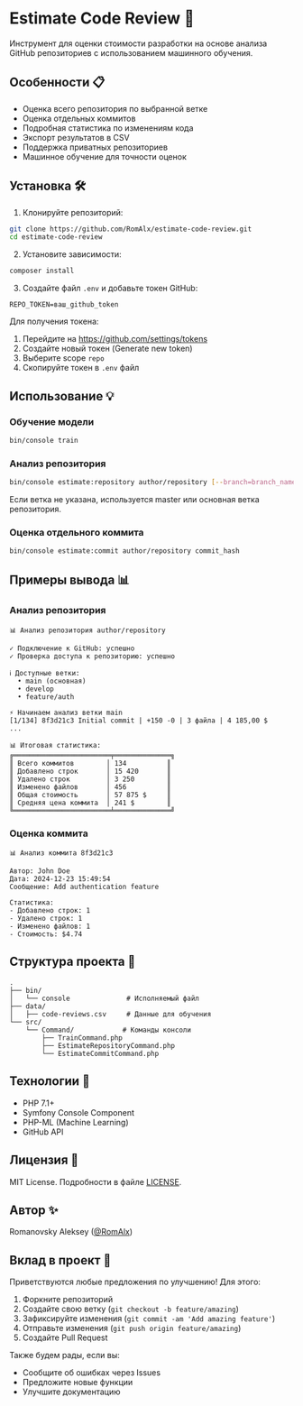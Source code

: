 # Estimate Code Review 🚀

Инструмент для оценки стоимости разработки на основе анализа GitHub репозиториев с использованием машинного обучения.

## Особенности 📋

- Оценка всего репозитория по выбранной ветке
- Оценка отдельных коммитов
- Подробная статистика по изменениям кода
- Экспорт результатов в CSV
- Поддержка приватных репозиториев
- Машинное обучение для точности оценок

## Установка 🛠

1. Клонируйте репозиторий:
```bash
git clone https://github.com/RomAlx/estimate-code-review.git
cd estimate-code-review
```

2. Установите зависимости:
```bash
composer install
```

3. Создайте файл `.env` и добавьте токен GitHub:
```
REPO_TOKEN=ваш_github_token
```

Для получения токена:
1. Перейдите на https://github.com/settings/tokens
2. Создайте новый токен (Generate new token)
3. Выберите scope `repo`
4. Скопируйте токен в `.env` файл

## Использование 💡

### Обучение модели
```bash
bin/console train
```

### Анализ репозитория
```bash
bin/console estimate:repository author/repository [--branch=branch_name]
```
Если ветка не указана, используется master или основная ветка репозитория.

### Оценка отдельного коммита
```bash
bin/console estimate:commit author/repository commit_hash
```

## Примеры вывода 📊

### Анализ репозитория
```
📊 Анализ репозитория author/repository

✓ Подключение к GitHub: успешно
✓ Проверка доступа к репозиторию: успешно

ℹ️ Доступные ветки:
  • main (основная)
  • develop
  • feature/auth

⚡ Начинаем анализ ветки main
[1/134] 8f3d21c3 Initial commit | +150 -0 | 3 файла | 4 185,00 $
...

📊 Итоговая статистика:
╔════════════════════════╤══════════════╗
║ Всего коммитов        │ 134          ║
║ Добавлено строк       │ 15 420       ║
║ Удалено строк         │ 3 250        ║
║ Изменено файлов       │ 456          ║
║ Общая стоимость       │ 57 875 $     ║
║ Средняя цена коммита  │ 241 $        ║
╚════════════════════════╧══════════════╝
```

### Оценка коммита
```
📊 Анализ коммита 8f3d21c3

Автор: John Doe
Дата: 2024-12-23 15:49:54
Сообщение: Add authentication feature

Статистика:
- Добавлено строк: 1
- Удалено строк: 1
- Изменено файлов: 1
- Стоимость: $4.74
```

## Структура проекта 📁

```
.
├── bin/
│   └── console              # Исполняемый файл
├── data/
│   ├── code-reviews.csv     # Данные для обучения
└── src/
    └── Command/            # Команды консоли
        ├── TrainCommand.php
        ├── EstimateRepositoryCommand.php
        └── EstimateCommitCommand.php
```

## Технологии 🔧

- PHP 7.1+
- Symfony Console Component
- PHP-ML (Machine Learning)
- GitHub API

## Лицензия 📄

MIT License. Подробности в файле [LICENSE](LICENSE).

## Автор ✨

Romanovsky Aleksey ([@RomAlx](https://github.com/RomAlx))

## Вклад в проект 🤝

Приветствуются любые предложения по улучшению! Для этого:
1. Форкните репозиторий
2. Создайте свою ветку (`git checkout -b feature/amazing`)
3. Зафиксируйте изменения (`git commit -am 'Add amazing feature'`)
4. Отправьте изменения (`git push origin feature/amazing`)
5. Создайте Pull Request

Также будем рады, если вы:
- Сообщите об ошибках через Issues
- Предложите новые функции
- Улучшите документацию